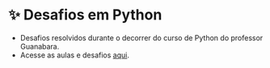 # ✨ Desafios em Python

- Desafios resolvidos durante o decorrer do curso de Python do professor Guanabara.
- Acesse as aulas e desafios [aqui](https://www.cursoemvideo.com/cursos/).
